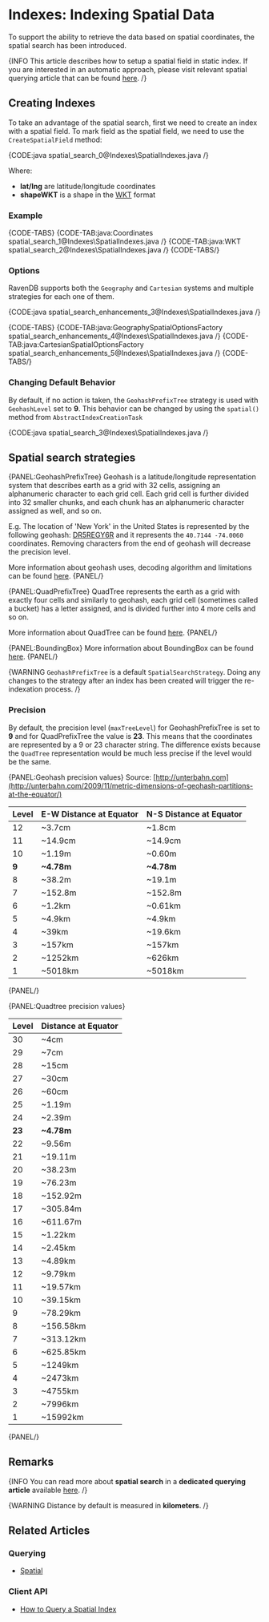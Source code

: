 # Indexes: Indexing Spatial Data

To support the ability to retrieve the data based on spatial coordinates, the spatial search has been introduced.

{INFO This article describes how to setup a spatial field in static index. If you are interested in an automatic approach, please visit relevant spatial querying article that can be found [here](../indexes/querying/spatial). /}

## Creating Indexes

To take an advantage of the spatial search, first we need to create an index with a spatial field. To mark field as the spatial field, we need to use the `CreateSpatialField` method:

{CODE:java spatial_search_0@Indexes\SpatialIndexes.java /}

Where:   
     
*	**lat/lng** are latitude/longitude coordinates   
*	**shapeWKT** is a shape in the [WKT](https://en.wikipedia.org/wiki/Well-known_text_representation_of_geometry) format    

### Example

{CODE-TABS}
{CODE-TAB:java:Coordinates spatial_search_1@Indexes\SpatialIndexes.java /}
{CODE-TAB:java:WKT spatial_search_2@Indexes\SpatialIndexes.java /}
{CODE-TABS/}

### Options

RavenDB supports both the `Geography` and `Cartesian` systems and multiple strategies for each one of them.

{CODE:java spatial_search_enhancements_3@Indexes\SpatialIndexes.java /}

{CODE-TABS}
{CODE-TAB:java:GeographySpatialOptionsFactory spatial_search_enhancements_4@Indexes\SpatialIndexes.java /}
{CODE-TAB:java:CartesianSpatialOptionsFactory spatial_search_enhancements_5@Indexes\SpatialIndexes.java /}
{CODE-TABS/}

### Changing Default Behavior

By default, if no action is taken, the `GeohashPrefixTree` strategy is used with `GeohashLevel` set to **9**. This behavior can be changed by using the `spatial()` method from `AbstractIndexCreationTask`

{CODE:java spatial_search_3@Indexes\SpatialIndexes.java /}

## Spatial search strategies

{PANEL:GeohashPrefixTree}
Geohash is a latitude/longitude representation system that describes earth as a grid with 32 cells, assigning an alphanumeric character to each grid cell. Each grid cell is further divided into 32 smaller chunks, and each chunk has an alphanumeric character assigned as well, and so on.

E.g. The location of 'New York' in the United States is represented by the following geohash: [DR5REGY6R](http://geohash.org/dr5regy6r) and it represents the `40.7144 -74.0060` coordinates. Removing characters from the end of geohash will decrease the precision level.

More information about geohash uses, decoding algorithm and limitations can be found [here](https://en.wikipedia.org/wiki/Geohash).
{PANEL/}

{PANEL:QuadPrefixTree}
QuadTree represents the earth as a grid with exactly four cells and similarly to geohash, each grid cell (sometimes called a bucket) has a letter assigned, and is divided further into 4 more cells and so on.

More information about QuadTree can be found [here](https://en.wikipedia.org/wiki/Quadtree).
{PANEL/}

{PANEL:BoundingBox}
More information about BoundingBox can be found [here](https://en.wikipedia.org/wiki/Minimum_bounding_rectangle).
{PANEL/}

{WARNING `GeohashPrefixTree` is a default `SpatialSearchStrategy`. Doing any changes to the strategy after an index has been created will trigger the re-indexation process. /}

### Precision

By default, the precision level (`maxTreeLevel`) for GeohashPrefixTree is set to **9** and for QuadPrefixTree the value is **23**. This means that the coordinates are represented by a 9 or 23 character string. The difference exists because the `QuadTree` representation would be much less precise if the level would be the same.

{PANEL:Geohash precision values}
Source: [http://unterbahn.com](http://unterbahn.com/2009/11/metric-dimensions-of-geohash-partitions-at-the-equator/)

| Level | E-W Distance at Equator | N-S Distance at Equator |
|:----- |:------------------------|:------------------------|
| 12    | ~3.7cm                  | ~1.8cm                  |
| 11    | ~14.9cm                 | ~14.9cm                 |
| 10    | ~1.19m                  | ~0.60m                  |
| **9** | **~4.78m**              | **~4.78m**              |
| 8     | ~38.2m                  | ~19.1m                  |
| 7     | ~152.8m                 | ~152.8m                 |
| 6     | ~1.2km                  | ~0.61km                 |
| 5     | ~4.9km                  | ~4.9km                  |
| 4     | ~39km                   | ~19.6km                 |
| 3     | ~157km                  | ~157km                  |
| 2     | ~1252km                 | ~626km                  |
| 1     | ~5018km                 | ~5018km                 |

{PANEL/}

{PANEL:Quadtree precision values}

| Level | Distance at Equator |
|:-------|:-------------------|
| 30     | ~4cm               |
| 29     | ~7cm               |
| 28     | ~15cm              |
| 27     | ~30cm              |
| 26     | ~60cm              |
| 25     | ~1.19m             |
| 24     | ~2.39m             |
| **23** | **~4.78m**         |
| 22     | ~9.56m             |
| 21     | ~19.11m            |
| 20     | ~38.23m            |
| 19     | ~76.23m            |
| 18     | ~152.92m           |
| 17     | ~305.84m           |
| 16     | ~611.67m           |
| 15     | ~1.22km            |
| 14     | ~2.45km            |
| 13     | ~4.89km            |
| 12     | ~9.79km            |
| 11     | ~19.57km           |
| 10     | ~39.15km           |
| 9      | ~78.29km           |
| 8      | ~156.58km          |
| 7      | ~313.12km          |
| 6      | ~625.85km          |
| 5      | ~1249km            |
| 4      | ~2473km            |
| 3      | ~4755km            |
| 2      | ~7996km            |
| 1      | ~15992km           |

{PANEL/}

## Remarks

{INFO You can read more about **spatial search** in a **dedicated querying article** available [here](../indexes/querying/spatial). /}

{WARNING Distance by default is measured in **kilometers**. /}

## Related Articles

### Querying

- [Spatial](../indexes/querying/spatial)

### Client API

- [How to Query a Spatial Index](../client-api/session/querying/how-to-query-a-spatial-index)
